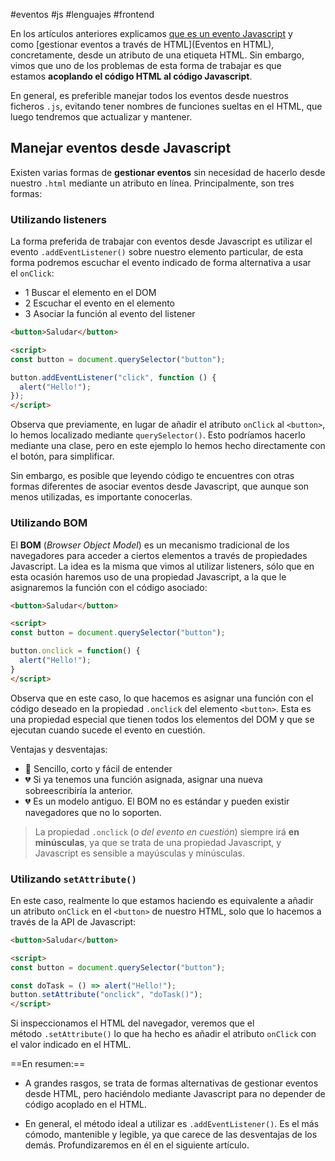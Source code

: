#eventos #js #lenguajes #frontend

En los artículos anteriores explicamos [que es un evento Javascript](Resumen.md) y como [gestionar eventos a través de HTML](Eventos en HTML), concretamente, desde un atributo de una etiqueta HTML. Sin embargo, vimos que uno de los problemas de esta forma de trabajar es que estamos **acoplando el código HTML al código Javascript**.

En general, es preferible manejar todos los eventos desde nuestros ficheros `.js`, evitando tener nombres de funciones sueltas en el HTML, que luego tendremos que actualizar y mantener.

## Manejar eventos desde Javascript

Existen varias formas de **gestionar eventos** sin necesidad de hacerlo desde nuestro `.html` mediante un atributo en línea. Principalmente, son tres formas:

### Utilizando listeners

La forma preferida de trabajar con eventos desde Javascript es utilizar el evento `.addEventListener()` sobre nuestro elemento particular, de esta forma podremos escuchar el evento indicado de forma alternativa a usar el `onClick`:

- 1️ Buscar el elemento en el DOM
- 2️ Escuchar el evento en el elemento
- 3️ Asociar la función al evento del listener

```html
<button>Saludar</button>

<script>
const button = document.querySelector("button");

button.addEventListener("click", function () {
  alert("Hello!");
});
</script>
```

Observa que previamente, en lugar de añadir el atributo `onClick` al `<button>`, lo hemos localizado mediante `querySelector()`. Esto podríamos hacerlo mediante una clase, pero en este ejemplo lo hemos hecho directamente con el botón, para simplificar.

Sin embargo, es posible que leyendo código te encuentres con otras formas diferentes de asociar eventos desde Javascript, que aunque son menos utilizadas, es importante conocerlas.

### Utilizando BOM

El **BOM** (_Browser Object Model_) es un mecanismo tradicional de los navegadores para acceder a ciertos elementos a través de propiedades Javascript. La idea es la misma que vimos al utilizar listeners, sólo que en esta ocasión haremos uso de una propiedad Javascript, a la que le asignaremos la función con el código asociado:

```html
<button>Saludar</button>

<script>
const button = document.querySelector("button");

button.onclick = function() {
  alert("Hello!");
}
</script>
```

Observa que en este caso, lo que hacemos es asignar una función con el código deseado en la propiedad `.onclick` del elemento `<button>`. Esta es una propiedad especial que tienen todos los elementos del DOM y que se ejecutan cuando sucede el evento en cuestión.

Ventajas y desventajas:

- 💖 Sencillo, corto y fácil de entender
- 💔 Si ya tenemos una función asignada, asignar una nueva sobreescribiría la anterior.
- 💔 Es un modelo antiguo. El BOM no es estándar y pueden existir navegadores que no lo soporten.

> La propiedad `.onclick` (_o del evento en cuestión_) siempre irá **en minúsculas**, ya que se trata de una propiedad Javascript, y Javascript es sensible a mayúsculas y minúsculas.

### Utilizando `setAttribute()`

En este caso, realmente lo que estamos haciendo es equivalente a añadir un atributo `onClick` en el `<button>` de nuestro HTML, solo que lo hacemos a través de la API de Javascript:

```html
<button>Saludar</button>

<script>
const button = document.querySelector("button");

const doTask = () => alert("Hello!");
button.setAttribute("onclick", "doTask()");
</script>
```

Si inspeccionamos el HTML del navegador, veremos que el método `.setAttribute()` lo que ha hecho es añadir el atributo `onClick` con el valor indicado en el HTML.

==En resumen:==

- A grandes rasgos, se trata de formas alternativas de gestionar eventos desde HTML, pero haciéndolo mediante Javascript para no depender de código acoplado en el HTML.
    
- En general, el método ideal a utilizar es `.addEventListener()`. Es el más cómodo, mantenible y legible, ya que carece de las desventajas de los demás. Profundizaremos en él en el siguiente artículo.